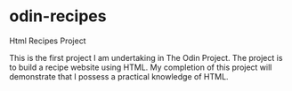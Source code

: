 # odin-recipes
Html Recipes Project

This is the first project I am undertaking in The Odin Project. The project is to build a recipe website using HTML. My completion of this project will demonstrate that I possess a practical knowledge of HTML.